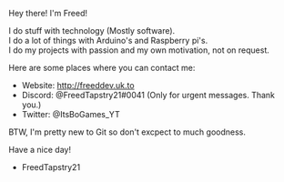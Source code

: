 Hey there! I'm Freed!

I do stuff with technology (Mostly software).   
I do a lot of things with Arduino's and Raspberry pi's.   
I do my projects with passion and my own motivation, not on request.    

Here are some places where you can contact me:
- Website: http://freeddev.uk.to
- Discord: @FreedTapstry21#0041 (Only for urgent messages. Thank you.)
- Twitter: @ItsBoGames_YT

BTW, I'm pretty new to Git so don't excpect to much goodness.  

Have a nice day!
- FreedTapstry21
